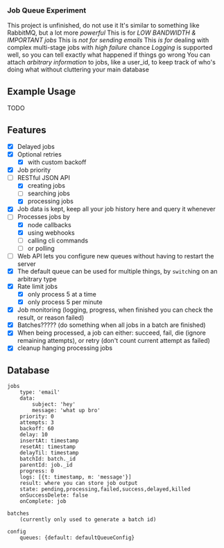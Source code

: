 ### Job Queue Experiment
This project is unfinished, do not use it
It's similar to something like RabbitMQ, but a lot more *powerful*
This is for *LOW BANDWIDTH & IMPORTANT jobs*
This is *not for sending emails*
This *is for* dealing with complex multi-stage jobs with *high failure* chance
*Logging* is supported well, so you can tell exactly what happened if things go wrong
You can attach *arbitrary information* to jobs, like a user_id, to keep track of who's doing what without cluttering your main database

## Example Usage
TODO

## Features
* [x] Delayed jobs
* [x] Optional retries
	* [x] with custom backoff
* [x] Job priority
* [ ] RESTful JSON API
	* [x] creating jobs
	* [ ] searching jobs
	* [x] processing jobs
* [x] Job data is kept, keep all your job history here and query it whenever
* [ ] Processes jobs by
	* [x] node callbacks
	* [x] using webhooks
	* [ ] calling cli commands
	* [ ] or polling
* [ ] Web API lets you configure new queues without having to restart the server
* [x] The default queue can be used for multiple things, by `switch`ing on an arbitrary type
* [x] Rate limit jobs
	* [x] only process 5 at a time
	* [x] only process 5 per minute
* [x] Job monitoring (logging, progress, when finished you can check the result, or reason failed)
* [x] Batches????? (do something when all jobs in a batch are finished)
* [x] When being processed, a job can either: succeed, fail, die (ignore remaining attempts), or retry (don't count current attempt as failed)
* [x] cleanup hanging processing jobs

## Database
	jobs
		type: 'email'
		data:
			subject: 'hey'
			message: 'what up bro'
		priority: 0
		attempts: 3
		backoff: 60
		delay: 10
		insertAt: timestamp
		resetAt: timestamp
		delayTil: timestamp
		batchId: batch._id
		parentId: job._id
		progress: 0
		logs: [{t: timestamp, m: 'message'}]
		result: where you can store job output
		state: pending,processing,failed,success,delayed,killed
		onSuccessDelete: false
		onComplete: job

	batches
		(currently only used to generate a batch id)

	config
		queues: {default: defaultQueueConfig}
